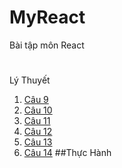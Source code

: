 # MyReact
Bài tập môn React
#
Lý Thuyết
1. [Câu 9](https://codepen.io/CaThiKimNgan/pen/LYrZLXE)
2. [Câu 10](https://codepen.io/CaThiKimNgan/pen/BaVWaBv)
3. [Câu 11](https://codepen.io/CaThiKimNgan/pen/PoapVzm)
4. [Câu 12](https://codepen.io/CaThiKimNgan/pen/JjZWxxK)
5. [Câu 13](https://codepen.io/CaThiKimNgan/pen/xxzqBpL)
6. [Câu 14](https://codepen.io/CaThiKimNgan/pen/QWxqaWz)
##Thực Hành

